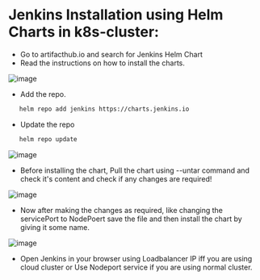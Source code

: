 # Jenkins Installation using Helm Charts in k8s-cluster:

 - Go to artifacthub.io and search for Jenkins Helm Chart
 - Read the instructions on how to install the charts.
 
![image](https://user-images.githubusercontent.com/92631457/189499277-d7349c0f-8669-4d4f-a43a-4be26dee0d6f.png)
 
 - Add the repo.
 
```sh
   helm repo add jenkins https://charts.jenkins.io
```
 - Update the repo

```sh
   helm repo update
```
![image](https://user-images.githubusercontent.com/92631457/189499711-9ef6d854-c9fe-4c26-a0df-d34a8ddff063.png)

 - Before installing the chart, Pull the chart using --untar command and check it's content and check if any changes are required!

![image](https://user-images.githubusercontent.com/92631457/189499798-5cea13b0-5109-4c8c-8229-41bc3dbe4802.png)

- Now after making the changes as required, like changing the servicePort to NodePoert save the file and then install the chart by giving it some name. 

![image](https://user-images.githubusercontent.com/92631457/189500145-744e21a1-a743-4786-868c-aa3c8df06374.png)

- Open Jenkins in your browser using Loadbalancer IP iff you are using cloud cluster or Use Nodeport service if you are using normal cluster. 

